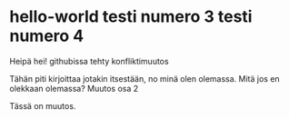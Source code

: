 # hello-world testi numero 3 testi numero 4

Heipä hei! githubissa tehty konfliktimuutos

Tähän piti kirjoittaa jotakin itsestään, no minä olen olemassa. Mitä jos en olekkaan olemassa? Muutos osa 2

Tässä on muutos.

